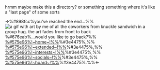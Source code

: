 hrmm maybe make this a directory? or something something where it's like a "last page" of some sorts

->%#898fcc%you've reached the end...%%
![a gif with art by me of all the coworkers from knuckle sandwich in a group hug. the art fades from front to back](https://i.postimg.cc/d19MhG8M/coworkers-hug.gif)
%#676eab%...would you like to go back?%%
[%#575e96%!~home~!%%](home)%#3e4475%,%% [%#575e96%!~extended~!%%](fun)%#3e4475%,%% [%#575e96%!~interests~!%%](dork)%#3e4475%,%% [%#575e96%!~socials~!%%](pIaza)%#3e4475%,%% [%#575e96%!~hoard~!%%](FAlREH)%#3e4475%.%%<-